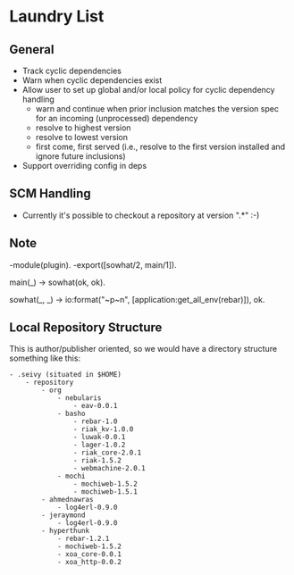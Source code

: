 # Laundry List

## General

- Track cyclic dependencies
- Warn when cyclic dependencies exist
- Allow user to set up global and/or local policy for cyclic dependency handling
    - warn and continue when prior inclusion matches the version spec for an incoming (unprocessed) dependency
    - resolve to highest version
    - resolve to lowest version
    - first come, first served (i.e., resolve to the first version installed and ignore future inclusions)
- Support overriding config in deps

## SCM Handling

- Currently it's possible to checkout a repository at version ".*" :-)

## Note

-module(plugin).
-export([sowhat/2, main/1]).

main(_) ->
    sowhat(ok, ok).

sowhat(_, _) ->
    io:format("~p~n", [application:get_all_env(rebar)]),
    ok.

## Local Repository Structure

This is author/publisher oriented, so we would have a directory structure 
something like this:

    - .seivy (situated in $HOME)
        - repository
            - org
                - nebularis
                    - eav-0.0.1
                - basho
                    - rebar-1.0
                    - riak_kv-1.0.0
                    - luwak-0.0.1
                    - lager-1.0.2
                    - riak_core-2.0.1
                    - riak-1.5.2
                    - webmachine-2.0.1
                - mochi
                    - mochiweb-1.5.2
                    - mochiweb-1.5.1
            - ahmednawras
                - log4erl-0.9.0
            - jeraymond
                - log4erl-0.9.0
            - hyperthunk
                - rebar-1.2.1
                - mochiweb-1.5.2
                - xoa_core-0.0.1
                - xoa_http-0.0.2
